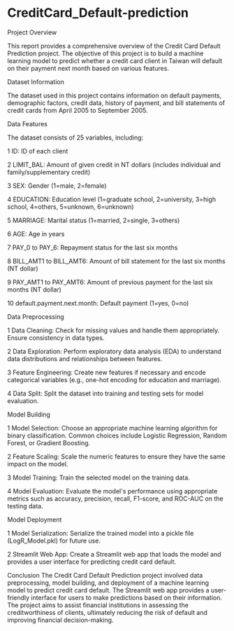 # CreditCard_Default-prediction
Project Overview

This report provides a comprehensive overview of the Credit Card Default Prediction project. The objective of this project is to build a machine learning model to predict whether a credit card client in Taiwan will default on their payment next month based on various features.

Dataset Information

The dataset used in this project contains information on default payments, demographic factors, credit data, history of payment, and bill statements of credit cards from April 2005 to September 2005.

Data Features

The dataset consists of 25 variables, including:

1 ID: ID of each client

2 LIMIT_BAL: Amount of given credit in NT dollars (includes individual and family/supplementary credit)

3 SEX: Gender (1=male, 2=female)

4 EDUCATION: Education level (1=graduate school, 2=university, 3=high school, 4=others, 5=unknown, 6=unknown)

5 MARRIAGE: Marital status (1=married, 2=single, 3=others)

6 AGE: Age in years

7 PAY_0 to PAY_6: Repayment status for the last six months

8 BILL_AMT1 to BILL_AMT6: Amount of bill statement for the last six months (NT dollar)

9 PAY_AMT1 to PAY_AMT6: Amount of previous payment for the last six months (NT dollar)

10 default.payment.next.month: Default payment (1=yes, 0=no)

Data Preprocessing

1 Data Cleaning: Check for missing values and handle them appropriately. Ensure consistency in data types.

2 Data Exploration: Perform exploratory data analysis (EDA) to understand data distributions and relationships between features.

3 Feature Engineering: Create new features if necessary and encode categorical variables (e.g., one-hot encoding for education and marriage).

4 Data Split: Split the dataset into training and testing sets for model evaluation.


Model Building

1 Model Selection: Choose an appropriate machine learning algorithm for binary classification. Common choices include Logistic Regression, Random Forest, or Gradient Boosting.

2 Feature Scaling: Scale the numeric features to ensure they have the same impact on the model.

3 Model Training: Train the selected model on the training data.

4 Model Evaluation: Evaluate the model's performance using appropriate metrics such as accuracy, precision, recall, F1-score, and ROC-AUC on the testing data.


Model Deployment

1 Model Serialization: Serialize the trained model into a pickle file (LogR_Model.pkl) for future use.

2 Streamlit Web App: Create a Streamlit web app that loads the model and provides a user interface for predicting credit card default.


Conclusion
The Credit Card Default Prediction project involved data preprocessing, model building, and deployment of a machine learning model to predict credit card default. The Streamlit web app provides a user-friendly interface for users to make predictions based on their information.
The project aims to assist financial institutions in assessing the creditworthiness of clients, ultimately reducing the risk of default and improving financial decision-making.

